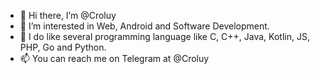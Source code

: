 - 👋 Hi there, I’m @Croluy
- 👀 I’m interested in Web, Android and Software Development.
- 🌱 I do like several programming language like C, C++, Java, Kotlin, JS, PHP, Go and Python.
- 📫 You can reach me on Telegram at @Croluy
